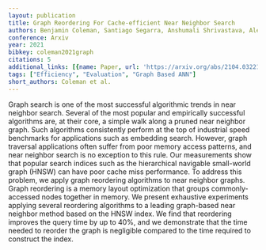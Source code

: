 ```yaml
---
layout: publication
title: Graph Reordering For Cache-efficient Near Neighbor Search
authors: Benjamin Coleman, Santiago Segarra, Anshumali Shrivastava, Alex Smola
conference: Arxiv
year: 2021
bibkey: coleman2021graph
citations: 5
additional_links: [{name: Paper, url: 'https://arxiv.org/abs/2104.03221'}]
tags: ["Efficiency", "Evaluation", "Graph Based ANN"]
short_authors: Coleman et al.
---
```

Graph search is one of the most successful algorithmic trends in near
neighbor search. Several of the most popular and empirically successful
algorithms are, at their core, a simple walk along a pruned near neighbor
graph. Such algorithms consistently perform at the top of industrial speed
benchmarks for applications such as embedding search. However, graph traversal
applications often suffer from poor memory access patterns, and near neighbor
search is no exception to this rule. Our measurements show that popular search
indices such as the hierarchical navigable small-world graph (HNSW) can have
poor cache miss performance. To address this problem, we apply graph reordering
algorithms to near neighbor graphs. Graph reordering is a memory layout
optimization that groups commonly-accessed nodes together in memory. We present
exhaustive experiments applying several reordering algorithms to a leading
graph-based near neighbor method based on the HNSW index. We find that
reordering improves the query time by up to 40%, and we demonstrate that the
time needed to reorder the graph is negligible compared to the time required to
construct the index.